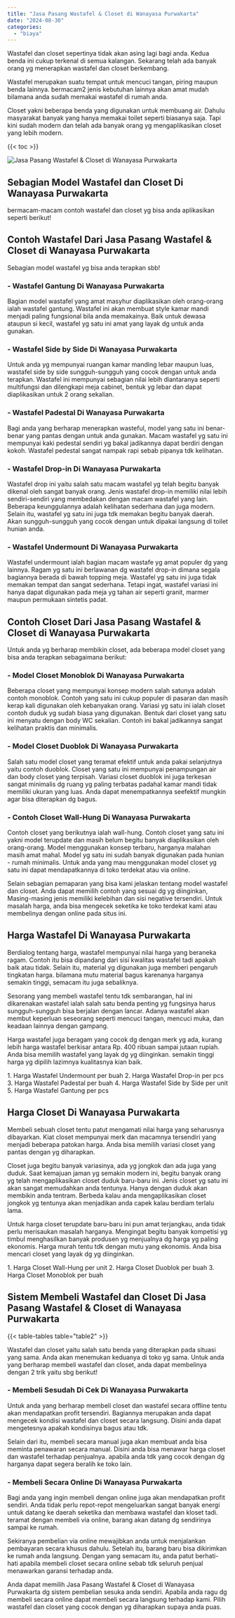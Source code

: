```yaml
---
title: "Jasa Pasang Wastafel & Closet di Wanayasa Purwakarta"
date: "2024-08-30"
categories: 
  - "biaya"
---
```


Wastafel dan closet sepertinya tidak akan asing lagi bagi anda. Kedua benda ini cukup terkenal di semua kalangan. Sekarang telah ada banyak orang yg menerapkan wastafel dan closet berkembang.

Wastafel merupakan suatu tempat untuk mencuci tangan, piring maupun benda lainnya. bermacam2 jenis kebutuhan lainnya akan amat mudah bilamana anda sudah memakai wastafel di rumah anda.

Closet yakni beberapa benda yang digunakan untuk membuang air. Dahulu masyarakat banyak yang hanya memakai toilet seperti biasanya saja. Tapi kini sudah modern dan telah ada banyak orang yg mengaplikasikan closet yang lebih modern.

{{< toc >}}

![Jasa Pasang Wastafel & Closet di Wanayasa Purwakarta](/images/wastafel-closet-murah48.png)

## Sebagian Model Wastafel dan Closet Di Wanayasa Purwakarta

bermacam-macam contoh wastafel dan closet yg bisa anda aplikasikan seperti berikut!

## Contoh Wastafel Dari Jasa Pasang Wastafel & Closet di Wanayasa Purwakarta

Sebagian model wastafel yg bisa anda terapkan sbb!

### \- Wastafel Gantung Di Wanayasa Purwakarta

Bagian model wastafel yang amat masyhur diaplikasikan oleh orang-orang ialah wastafel gantung. Wastafel ini akan membuat style kamar mandi menjadi paling fungsional bila anda memakainya. Baik untuk dewasa ataupun si kecil, wastafel yg satu ini amat yang layak dg untuk anda gunakan.

### \- Wastafel Side by Side Di Wanayasa Purwakarta

Untuk anda yg mempunyai ruangan kamar manding lebar maupun luas, wastafel side by side sungguh-sungguh yang cocok dengan untuk anda terapkan. Wastafel ini mempunyai sebagian nilai lebih diantaranya seperti multifungsi dan dilengkapi meja cabinet, bentuk yg lebar dan dapat diaplikasikan untuk 2 orang sekalian.

### \- Wastafel Padestal Di Wanayasa Purwakarta

Bagi anda yang berharap menerapkan wasteful, model yang satu ini benar-benar yang pantas dengan untuk anda gunakan. Macam wastafel yg satu ini mempunyai kaki pedestal sendiri yg bakal jadikannya dapat berdiri dengan kokoh. Wastafel pedestal sangat nampak rapi sebab pipanya tdk kelihatan.

### \- Wastafel Drop-in Di Wanayasa Purwakarta

Wastafel drop ini yaitu salah satu macam wastafel yg telah begitu banyak dikenal oleh sangat banyak orang. Jenis wastafel drop-in memiliki nilai lebih sendiri-sendiri yang membedakan dengan macam wastafel yang lain. Beberapa keunggulannya adalah kelihatan sederhana dan juga modern. Selain itu, wastafel yg satu ini juga tdk memakan begitu banyak daerah. Akan sungguh-sungguh yang cocok dengan untuk dipakai langsung di toilet hunian anda.

### \- Wastafel Undermount Di Wanayasa Purwakarta

Wastafel undermount ialah bagian macam wastafe yg amat populer dg yang lainnya. Ragam yg satu ini berlawanan dg wastafel drop-in dimana segala bagiannya berada di bawah topping meja. Wastafel yg satu ini juga tidak memakan tempat dan sangat sederhana. Tetapi ingat, wastafel variasi ini hanya dapat digunakan pada meja yg tahan air seperti granit, marmer maupun permukaan sintetis padat.

## Contoh Closet Dari Jasa Pasang Wastafel & Closet di Wanayasa Purwakarta

Untuk anda yg berharap membikin closet, ada beberapa model closet yang bisa anda terapkan sebagaimana berikut:

### \- Model Closet Monoblok Di Wanayasa Purwakarta

Beberapa closet yang mempunyai konsep modern salah satunya adalah contoh monoblok. Contoh yang satu ini cukup populer di pasaran dan masih kerap kali digunakan oleh kebanyakan orang. Variasi yg satu ini ialah closet contoh duduk yg sudah biasa yang digunakan. Bentuk dari closet yang satu ini menyatu dengan body WC sekalian. Contoh ini bakal jadikannya sangat kelihatan praktis dan minimalis.

### \- Model Closet Duoblok Di Wanayasa Purwakarta

Salah satu model closet yang teramat efektif untuk anda pakai selanjutnya yaitu contoh duoblok. Closet yang satu ini mempunyai penampungan air dan body closet yang terpisah. Variasi closet duoblok ini juga terkesan sangat minimalis dg ruang yg paling terbatas padahal kamar mandi tidak memiliki ukuran yang luas. Anda dapat menempatkannya seefektif mungkin agar bisa diterapkan dg bagus.

### \- Contoh Closet Wall-Hung Di Wanayasa Purwakarta

Contoh closet yang berikutnya ialah wall-hung. Contoh closet yang satu ini yakni model terupdate dan masih belum begitu banyak diaplikasikan oleh orang-orang. Model menggunakan konsep terbaru, harganya malahan masih amat mahal. Model yg satu ini sudah banyak digunakan pada hunian - rumah minimalis. Untuk anda yang mau menggunakan model closet yg satu ini dapat mendapatkannya di toko terdekat atau via online.

Selain sebagian pemaparan yang bisa kami jelaskan tentang model wastafel dan closet. Anda dapat memilih contoh yang sesuai dg yg diinginkan, Masing-masing jenis memiliki kelebihan dan sisi negative tersendiri. Untuk masalah harga, anda bisa mengecek seketika ke toko terdekat kami atau membelinya dengan online pada situs ini.

## Harga Wastafel Di Wanayasa Purwakarta

Berdialog tentang harga, wastafel mempunyai nilai harga yang beraneka ragam. Contoh itu bisa dipandang dari sisi kwalitas wastafel tadi apakah baik atau tidak. Selain itu, material yg digunakan juga memberi pengaruh tingkatan harga. bilamana mutu material bagus karenanya harganya semakin tinggi, semacam itu juga sebaliknya.

Sesorang yang membeli wastafel tentu tdk sembarangan, hal ini dikarenakan wastafel ialah salah satu benda penting yg fungsinya harus sungguh-sungguh bisa berjalan dengan lancar. Adanya wastafel akan membut keperluan seseorang seperti mencuci tangan, mencuci muka, dan keadaan lainnya dengan gampang.

Harga wastafel juga beragam yang cocok dg dengan merk yg ada, kurang lebih harga wastafel berkisar antara Rp. 400 ribuan sampai jutaan rupiah. Anda bisa memilih wastafel yang layak dg yg diinginkan. semakin tinggi harga yg dipilih lazimnya kualitasnya kian baik.

1\. Harga Wastafel Undermount per buah 2. Harga Wastafel Drop-in per pcs 3. Harga Wastafel Padestal per buah 4. Harga Wastafel Side by Side per unit 5. Harga Wastafel Gantung per pcs

## Harga Closet Di Wanayasa Purwakarta

Membeli sebuah closet tentu patut mengamati nilai harga yang seharusnya dibayarkan. Kiat closet mempunyai merk dan macamnya tersendiri yang menjadi beberapa patokan harga. Anda bisa memilih variasi closet yang pantas dengan yg diharapkan.

Closet juga begitu banyak variasinya, ada yg jongkok dan ada juga yang duduk. Saat kemajuan jaman yg semakin modern ini, begitu banyak orang yg telah mengaplikasikan closet duduk baru-baru ini. Jenis closet yg satu ini akan sangat memudahkan anda tentunya. Hanya dengan duduk akan membikin anda tentram. Berbeda kalau anda mengaplikasikan closet jongkok yg tentunya akan menjadikan anda capek kalau berdiam terlalu lama.

Untuk harga closet terupdate baru-baru ini pun amat terjangkau, anda tidak perlu merisaukan masalah harganya. Mengingat begitu banyak kompetisi yg timbul menghasilkan banyak produsen yg menjualnya dg harga yg paling ekonomis. Harga murah tentu tdk dengan mutu yang ekonomis. Anda bisa mencari closet yang layak dg yg diinginkan.

1\. Harga Closet Wall-Hung per unit 2. Harga Closet Duoblok per buah 3. Harga Closet Monoblok per buah

## Sistem Membeli Wastafel dan Closet Di Jasa Pasang Wastafel & Closet di Wanayasa Purwakarta

{{< table-tables table="table2" >}}

Wastafel dan closet yaitu salah satu benda yang diterapkan pada situasi yang sama. Anda akan menemukan keduanya di toko yg sama. Untuk anda yang berharap membeli wastafel dan closet, anda dapat membelinya dengan 2 trik yaitu sbg berikut!

### \- Membeli Sesudah Di Cek Di Wanayasa Purwakarta

Untuk anda yang berharap membeli closet dan wastafel secara offline tentu akan mendapatkan profit tersendiri. Bagiannya merupakan anda dapat mengecek kondisi wastafel dan closet secara langsung. Disini anda dapat mengetesnya apakah kondisinya bagus atau tdk.

Selain dari itu, membeli secara manual juga akan membuat anda bisa meminta penawaran secara manual. Disini anda bisa menawar harga closet dan wastafel terhadap penjualnya. apabila anda tdk yang cocok dengan dg harganya dapat segera beralih ke toko lain.

### \- Membeli Secara Online Di Wanayasa Purwakarta

Bagi anda yang ingin membeli dengan online juga akan mendapatkan profit sendiri. Anda tidak perlu repot-repot mengeluarkan sangat banyak energi untuk datang ke daerah seketika dan membawa wastafel dan kloset tadi. teramat dengan membeli via online, barang akan datang dg sendirinya sampai ke rumah.

Sekiranya pembelian via online mewajibkan anda untuk menjalankan pembayaran secara khusus dahulu. Setelah itu, barang baru bisa dikirimkan ke rumah anda langsung. Dengan yang semacam itu, anda patut berhati-hati apabila membeli closet secara online sebab tdk seluruh penjual menawarkan garansi terhadap anda.

Anda dapat memilih Jasa Pasang Wastafel & Closet di Wanayasa Purwakarta dg sistem pembelian sesuka anda sendiri. Apabila anda ragu dg membeli secara online dapat membeli secara langsung terhadap kami. Pilih wastafel dan closet yang cocok dengan yg diharapkan supaya anda puas.
